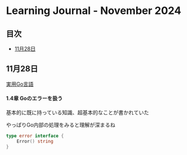 # Learning Journal - November 2024

## 目次
- [11月28日](#11月28日)

## 11月28日
[実用Go言語](https://www.oreilly.co.jp/books/9784873119694/)

#### 1.4章 Goのエラーを扱う

基本的に既に持っている知識、超基本的なことが書かれていた

やっぱりGo内部の処理をみると理解が深まるね

``` go
type error interface {
    Error() string
}
````